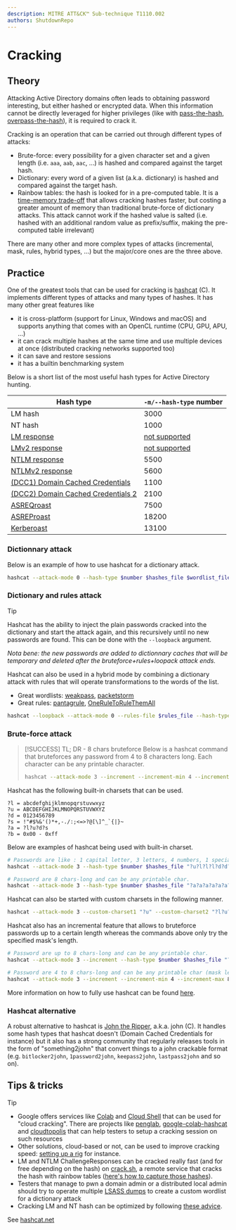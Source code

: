 ```yaml
---
description: MITRE ATT&CK™ Sub-technique T1110.002
authors: ShutdownRepo
---
```


# Cracking

## Theory

Attacking Active Directory domains often leads to obtaining password interesting, but either hashed or encrypted data. When this information cannot be directly leveraged for higher privileges (like with [pass-the-hash](../ntlm/pth.md), [overpass-the-hash](../kerberos/ptk.md)), it is required to crack it.

Cracking is an operation that can be carried out through different types of attacks:

* Brute-force: every possibility for a given character set and a given length (i.e. `aaa`, `aab`, `aac`, ...) is hashed and compared against the target hash.
* Dictionary: every word of a given list (a.k.a. dictionary) is hashed and compared against the target hash.
* Rainbow tables: the hash is looked for in a pre-computed table. It is a [time-memory trade-off](https://en.wikipedia.org/wiki/Space%E2%80%93time_tradeoff) that allows cracking hashes faster, but costing a greater amount of memory than traditional brute-force of dictionary attacks. This attack cannot work if the hashed value is salted (i.e. hashed with an additional random value as prefix/suffix, making the pre-computed table irrelevant)

There are many other and more complex types of attacks (incremental, mask, rules, hybrid types, ...) but the major/core ones are the three above.

## Practice

One of the greatest tools that can be used for cracking is [hashcat](https://hashcat.net/hashcat/) (C). It implements different types of attacks and many types of hashes. It has many other great features like

* it is cross-platform (support for Linux, Windows and macOS) and supports anything that comes with an OpenCL runtime (CPU, GPU, APU, ...)
* it can crack multiple hashes at the same time and use multiple devices at once (distributed cracking networks supported too)
* it can save and restore sessions
* it has a builtin benchmarking system

Below is a short list of the most useful hash types for Active Directory hunting.

| Hash type | `-m/--hash-type` number |
| ------------------------------------------------------ | ------------------------------------------------------------------------------------ |
| LM hash | 3000 |
| NT hash | 1000 |
| [LM response](../ntlm/capture.md) | [not supported](https://github.com/hashcat/hashcat/issues/78#issuecomment-276048841) |
| [LMv2 response](../ntlm/capture.md) | [not supported](https://github.com/hashcat/hashcat/issues/78#issuecomment-276048841) |
| [NTLM response](../ntlm/capture.md) | 5500 |
| [NTLMv2 response](../ntlm/capture.md) | 5600 |
| [(DCC1) Domain Cached Credentials](dumping/sam-and-lsa-secrets.md) | 1100 |
| [(DCC2) Domain Cached Credentials 2](dumping/sam-and-lsa-secrets.md) | 2100 |
| [ASREQroast](../kerberos/asreqroast.md) | 7500 |
| [ASREProast](../kerberos/asreproast.md) | 18200 |
| [Kerberoast](../kerberos/kerberoast.md) | 13100 |

### Dictionnary attack

Below is an example of how to use hashcat for a dictionary attack.

```bash
hashcat --attack-mode 0 --hash-type $number $hashes_file $wordlist_file
```

### Dictionary and rules attack

> [!TIP]
> Hashcat has the ability to inject the plain passwords cracked into the dictionary and start the attack again, and this recursively until no new passwords are found. This can be done with the `--loopback` argument.
>
> _Nota bene: the new passwords are added to dictionnary caches that will be temporary and deleted after the bruteforce+rules+loopack attack ends._

Hashcat can also be used in a hybrid mode by combining a dictionary attack with rules that will operate transformations to the words of the list.

* Great wordlists: [weakpass](https://weakpass.com/), [packetstorm](https://packetstormsecurity.com/Crackers/wordlists/)
* Great rules: [pantagrule](https://github.com/rarecoil/pantagrule), [OneRuleToRuleThemAll](https://notsosecure.com/one-rule-to-rule-them-all/) 

```bash
hashcat --loopback --attack-mode 0 --rules-file $rules_file --hash-type $number $hashes_file $wordlist_file
```

### Brute-force attack

> [!SUCCESS] TL; DR - 8 chars bruteforce
> Below is a hashcat command that bruteforces any password from 4 to 8 characters long. Each character can be any printable character.
> 
> ```bash
> hashcat --attack-mode 3 --increment --increment-min 4 --increment-max 8 --hash-type $number $hashes_file "?a?a?a?a?a?a?a?a?a?a?a?a"
> ```

Hashcat has the following built-in charsets that can be used.

```
?l = abcdefghijklmnopqrstuvwxyz
?u = ABCDEFGHIJKLMNOPQRSTUVWXYZ
?d = 0123456789
?s = !"#$%&'()*+,-./:;<=>?@[\]^_`{|}~
?a = ?l?u?d?s
?b = 0x00 - 0xff
```

Below are examples of hashcat being used with built-in charset.

```bash
# Passwords are like : 1 capital letter, 3 letters, 4 numbers, 1 special char
hashcat --attack-mode 3 --hash-type $number $hashes_file "?u?l?l?l?d?d?d?d?s"

# Password are 8 chars-long and can be any printable char.
hashcat --attack-mode 3 --hash-type $number $hashes_file "?a?a?a?a?a?a?a?a"
```

Hashcat can also be started with custom charsets in the following manner.

```bash
hashcat --attack-mode 3 --custom-charset1 "?u" --custom-charset2 "?l?u?d" --custom-charset3 "?d" --hash-type $number $hashes_file "?1?2?2?2?3"
```

Hashcat also has an incremental feature that allows to bruteforce passwords up to a certain length whereas the commands above only try the specified mask's length.

```bash
# Password are up to 8 chars-long and can be any printable char.
hashcat --attack-mode 3 --increment --hash-type $number $hashes_file "?a?a?a?a?a?a?a?a"

# Password are 4 to 8 chars-long and can be any printable char (mask length is 12 so that --increment-max can be upped to 12).
hashcat --attack-mode 3 --increment --increment-min 4 --increment-max 8 --hash-type $number $hashes_file "?a?a?a?a?a?a?a?a?a?a?a?a"
```

More information on how to fully use hashcat can be found [here](https://www.4armed.com/blog/perform-mask-attack-hashcat/).

### Hashcat alternative

A robust alternative to hashcat is [John the Ripper](https://github.com/openwall/john), a.k.a. john (C). It handles some hash types that hashcat doesn't (Domain Cached Credentials for instance) but it also has a strong community that regularly releases tools in the form of "something2john" that convert things to a john crackable format (e.g. `bitlocker2john`, `1password2john`, `keepass2john`, `lastpass2john` and so on).

## Tips & tricks

> [!TIP]
> * Google offers services like [Colab](https://colab.research.google.com/) and [Cloud Shell](https://console.cloud.google.com/home/dashboard?cloudshell=true) that can be used for "cloud cracking". There are projects like [penglab](https://github.com/mxrch/penglab), [google-colab-hashcat](https://github.com/ShutdownRepo/google-colab-hashcat) and [cloudtopolis](https://github.com/JoelGMSec/Cloudtopolis) that can help testers to setup a cracking session on such resources
> * Other solutions, cloud-based or not, can be used to improve cracking speed: [setting up a rig](https://www.netmux.com/blog/how-to-build-a-password-cracking-rig) for instance.
> * LM and NTLM ChallengeResponses can be cracked really fast (and for free depending on the hash) on [crack.sh](https://crack.sh/get-cracking/), a remote service that cracks the hash with rainbow tables ([here's how to capture those hashes](../ntlm/capture.md#practice)).
> * Testers that manage to pwn a domain admin or a distributed local admin should try to operate multiple [LSASS dumps](dumping/lsass.md) to create a custom wordlist for a dictionary attack
> * Cracking LM and NT hash can be optimized by following [these advice](https://blog.didierstevens.com/2016/07/25/practice-ntds-dit-file-overview/).
>
> See [hashcat.net](https://hashcat.net/wiki/doku.php?id=example_hashes)

